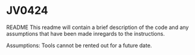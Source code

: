 # JV0424
README This readme will contain a brief description of the code and any assumptions that have been made inregards to the instructions.

Assumptions: Tools cannot be rented out for a future date.